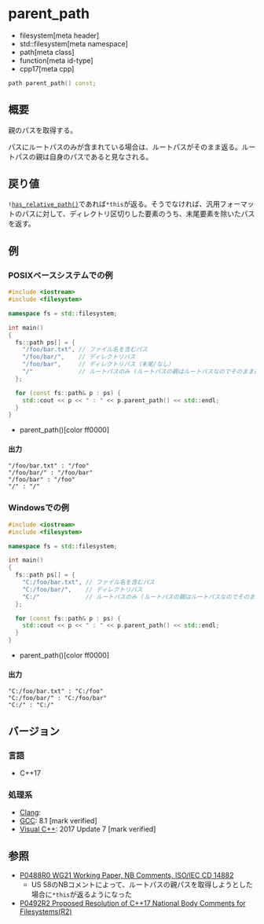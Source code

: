 # parent_path
* filesystem[meta header]
* std::filesystem[meta namespace]
* path[meta class]
* function[meta id-type]
* cpp17[meta cpp]

```cpp
path parent_path() const;
```

## 概要
親のパスを取得する。

パスにルートパスのみが含まれている場合は、ルートパスがそのまま返る。ルートパスの親は自身のパスであると見なされる。


## 戻り値
`!`[`has_relative_path()`](has_relative_path.md)であれば`*this`が返る。そうでなければ、汎用フォーマットのパスに対して、ディレクトリ区切りした要素のうち、末尾要素を除いたパスを返す。


## 例
### POSIXベースシステムでの例
```cpp example
#include <iostream>
#include <filesystem>

namespace fs = std::filesystem;

int main()
{
  fs::path ps[] = {
    "/foo/bar.txt", // ファイル名を含むパス
    "/foo/bar/",    // ディレクトリパス
    "/foo/bar",     // ディレクトリパス（末尾/なし）
    "/"             // ルートパスのみ (ルートパスの親はルートパスなのでそのまま返る)
  };

  for (const fs::path& p : ps) {
    std::cout << p << " : " << p.parent_path() << std::endl;
  }
}
```
* parent_path()[color ff0000]

#### 出力
```
"/foo/bar.txt" : "/foo"
"/foo/bar/" : "/foo/bar"
"/foo/bar" : "/foo"
"/" : "/"
```


### Windowsでの例
```cpp example
#include <iostream>
#include <filesystem>

namespace fs = std::filesystem;

int main()
{
  fs::path ps[] = {
    "C:/foo/bar.txt", // ファイル名を含むパス
    "C:/foo/bar/",    // ディレクトリパス
    "C:/"             // ルートパスのみ (ルートパスの親はルートパスなのでそのまま返る)
  };

  for (const fs::path& p : ps) {
    std::cout << p << " : " << p.parent_path() << std::endl;
  }
}
```
* parent_path()[color ff0000]

#### 出力
```
"C:/foo/bar.txt" : "C:/foo"
"C:/foo/bar/" : "C:/foo/bar"
"C:/" : "C:/"
```



## バージョン
### 言語
- C++17

### 処理系
- [Clang](/implementation.md#clang):
- [GCC](/implementation.md#gcc): 8.1 [mark verified]
- [Visual C++](/implementation.md#visual_cpp): 2017 Update 7 [mark verified]


## 参照
- [P0488R0 WG21 Working Paper, NB Comments, ISO/IEC CD 14882](http://www.open-std.org/jtc1/sc22/wg21/docs/papers/2016/p0488r0.pdf)
    - US 58のNBコメントによって、ルートパスの親パスを取得しようとした場合に`*this`が返るようになった
- [P0492R2 Proposed Resolution of C++17 National Body Comments for Filesystems(R2)](http://www.open-std.org/jtc1/sc22/wg21/docs/papers/2017/p0492r2.html)
